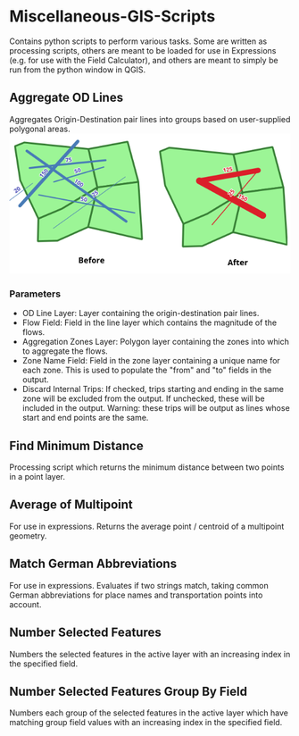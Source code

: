 # Miscellaneous-GIS-Scripts
Contains python scripts to perform various tasks. Some are written as processing scripts, others are meant to be loaded for use in Expressions (e.g. for use with the Field Calculator), and others are meant to simply be run from the python window in QGIS.

## Aggregate OD Lines
Aggregates Origin-Destination pair lines into groups based on user-supplied polygonal areas.
![Explanation of OD Line Aggregation](images/FlowAggregationIllustration.png)
### Parameters
* OD Line Layer: Layer containing the origin-destination pair lines.
* Flow Field: Field in the line layer which contains the magnitude of the flows.
* Aggregation Zones Layer: Polygon layer containing the zones into which to aggregate the flows.
* Zone Name Field: Field in the zone layer containing a unique name for each zone. This is used to populate the "from" and "to" fields in the output.
* Discard Internal Trips: If checked, trips starting and ending in the same zone will be excluded from the output. If unchecked, these will be included in the output. Warning: these trips will be output as lines whose start and end points are the same.

## Find Minimum Distance
Processing script which returns the minimum distance between two points in a point layer.

## Average of Multipoint
For use in expressions. Returns the average point / centroid of a multipoint geometry.

## Match German Abbreviations
For use in expressions. Evaluates if two strings match, taking common German abbreviations for place names and transportation points into account.

## Number Selected Features
Numbers the selected features in the active layer with an increasing index in the specified field.

## Number Selected Features Group By Field
Numbers each group of the selected features in the active layer which have matching group field values with an increasing index in the specified field.
